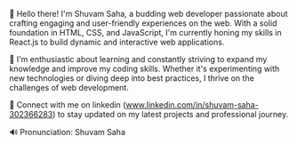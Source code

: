 👋 Hello there! I'm Shuvam Saha, a budding web developer passionate about crafting engaging and user-friendly experiences on the web. With a solid foundation in HTML, CSS, and JavaScript, I'm currently honing my skills in React.js to build dynamic and interactive web applications.

🌱 I'm enthusiastic about learning and constantly striving to expand my knowledge and improve my coding skills. Whether it's experimenting with new technologies or diving deep into best practices, I thrive on the challenges of web development.

🔗 Connect with me on linkedin (www.linkedin.com/in/shuvam-saha-302366283) to stay updated on my latest projects and professional journey.

🔊 Pronunciation: Shuvam Saha 
